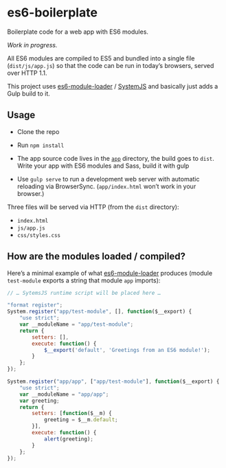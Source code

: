 # es6-boilerplate

Boilerplate code for a web app with ES6 modules.

*Work in progress.*

All ES6 modules are compiled to ES5 and bundled into a single file (`dist/js/app.js`) so that the code can be run in today’s browsers, served over HTTP 1.1.

This project uses [es6-module-loader] / [SystemJS] and basically just adds a Gulp build to it.

[es6-module-loader]: https://github.com/ModuleLoader/es6-module-loader
[SystemJS]: https://github.com/systemjs/systemjs


## Usage

- Clone the repo

- Run `npm install`

- The app source code lives in the [`app`](https://github.com/j13z/es6-boilerplate/tree/master/app) directory, the build goes to `dist`. Write your app with ES6 modules and Sass, build it with gulp

- Use `gulp serve` to run a development web server with automatic reloading via BrowserSync. (`app/index.html` won’t work in your browser.)

Three files will be served via HTTP (from the `dist` directory):

- `index.html`
- `js/app.js`
- `css/styles.css`


## How are the modules loaded / compiled?

Here’s a minimal example of what [es6-module-loader] produces (module `test-module` exports a string that module `app` imports):

```javascript
// … SytemsJS runtime script will be placed here …

"format register";
System.register("app/test-module", [], function($__export) {
    "use strict";
    var __moduleName = "app/test-module";
    return {
        setters: [],
        execute: function() {
            $__export('default', 'Greetings from an ES6 module!');
        }
    };
});

System.register("app/app", ["app/test-module"], function($__export) {
    "use strict";
    var __moduleName = "app/app";
    var greeting;
    return {
        setters: [function($__m) {
            greeting = $__m.default;
        }],
        execute: function() {
            alert(greeting);
        }
    };
});
```
